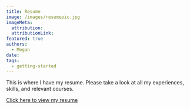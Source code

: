 ```yaml
---
title: Resume
image: /images/resumepic.jpg
imageMeta:
  attribution:
  attributionLink:
featured: true
authors:
  - Megan
date: 
tags:
  - getting-started
---
```


This is where I have my resume. Please take a look at all my experiences, skills,
and relevant courses.

[Click here to view my resume](/images/Meganresume.jpeg)
